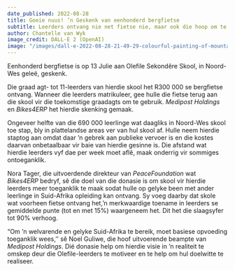 ```yaml
---
date_published: 2022-08-28
title: Goeie nuus! ’n Geskenk van eenhonderd bergfietse
subtitle: Leerders ontvang nie net fietse nie, maar ook die hoop om te matrikuleer
author: Chantelle van Wyk
image_credit: DALL·E 2 (OpenAI)
image: "/images/dall-e-2022-08-28-21-49-29-colourful-painting-of-mountainbikes-08-2022.jpg"
---
```


Eenhonderd bergfietse is op 13 Julie aan Olefile Sekondêre Skool, in Noord-Wes geleё, geskenk.

Die graad agt- tot 11-leerders van hierdie skool het R300 000 se bergfietse ontvang. Wanneer die leerders matrikuleer, gee hulle die fietse terug aan die skool vir die toekomstige graadagts om te gebruik. _Medipost Holdings_ en _Bikes4ERP_ het hierdie skenking gemaak.

Ongeveer helfte van die 690 000 leerlinge wat daagliks in Noord-Wes skool toe stap, bly in plattelandse areas ver van hul skool af. Hulle neem hierdie staptog aan omdat daar ’n gebrek aan publieke vervoer is en die kostes daarvan onbetaalbaar vir baie van hierdie gesinne is. Die afstand wat hierdie leerders vyf dae per week moet aflê, maak onderrig vir sommiges ontoeganklik.

Nora Tager, die uitvoerdende direkteur van _PeaceFoundation_ wat _Bikes4ERP_ bedryf, sê die doel van die donasie is om skool vir hierdie leerders meer toeganklik te maak sodat hulle op gelyke been met ander leerlinge in Suid-Afrika opleiding kan ontvang. Sy voeg daarby dat skole wat voorheen fietse ontvang het,’n merkwaardige toename in leerders se gemiddelde punte (tot en met 15%) waargeneem het. Dit het die slaagsyfer tot 90% verhoog.

“Om ’n welvarende en gelyke Suid-Afrika te bereik, moet basiese opvoeding toeganklik wees,’’ sê Noel Guliwe, die hoof uitvoerende beampte van _Medipost Holdings_. Dié donasie help om hierdie visie in ’n realiteit te omskep deur die Olefile-leerders te motiveer en te help om hul doelwitte te realiseer.
